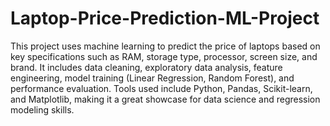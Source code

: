 # Laptop-Price-Prediction-ML-Project
This project uses machine learning to predict the price of laptops based on key specifications such as RAM, storage type, processor, screen size, and brand. It includes data cleaning, exploratory data analysis, feature engineering, model training (Linear Regression, Random Forest), and performance evaluation.
Tools used include Python, Pandas, Scikit-learn, and Matplotlib, making it a great showcase for data science and regression modeling skills.
